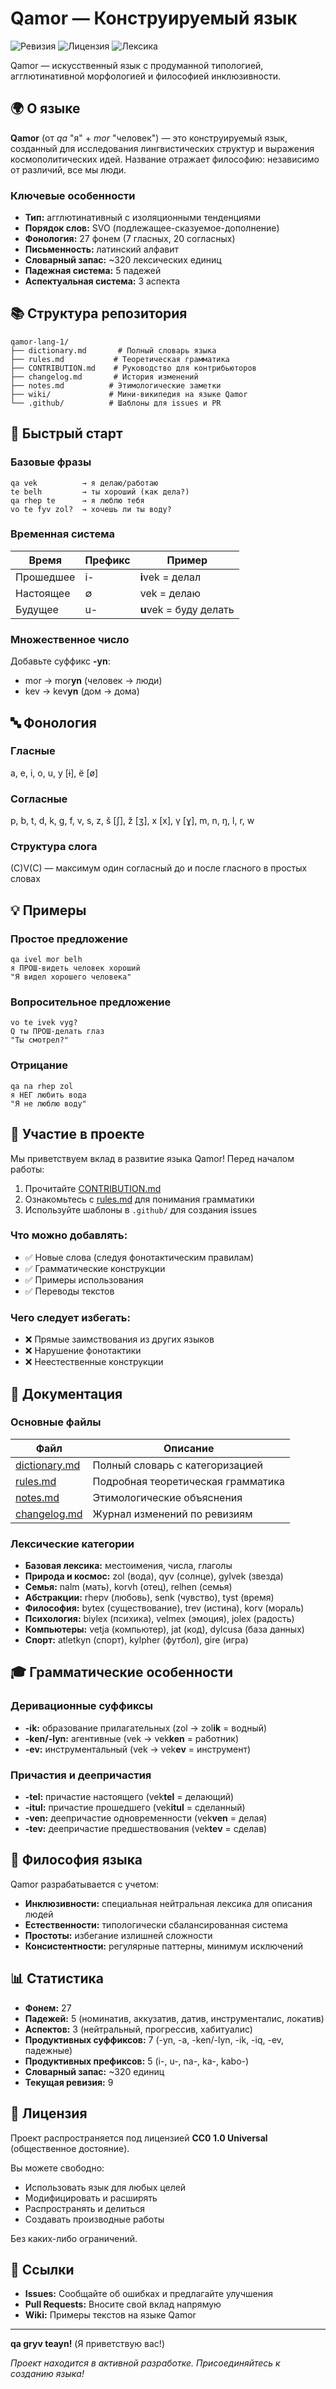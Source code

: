 # Qamor — Конструируемый язык

![Ревизия](https://img.shields.io/badge/revision-9-blue)
![Лицензия](https://img.shields.io/badge/license-CC0%201.0-green)
![Лексика](https://img.shields.io/badge/words-~320-orange)

Qamor — искусственный язык с продуманной типологией, агглютинативной морфологией и философией инклюзивности.

## 🌍 О языке

**Qamor** (от *qa* "я" + *mor* "человек") — это конструируемый язык, созданный для исследования лингвистических структур и выражения космополитических идей. Название отражает философию: независимо от различий, все мы люди.

### Ключевые особенности

- **Тип:** агглютинативный с изоляционными тенденциями
- **Порядок слов:** SVO (подлежащее-сказуемое-дополнение)
- **Фонология:** 27 фонем (7 гласных, 20 согласных)
- **Письменность:** латинский алфавит
- **Словарный запас:** ~320 лексических единиц
- **Падежная система:** 5 падежей
- **Аспектуальная система:** 3 аспекта

## 📚 Структура репозитория

```
qamor-lang-1/
├── dictionary.md       # Полный словарь языка
├── rules.md           # Теоретическая грамматика
├── CONTRIBUTION.md    # Руководство для контрибьюторов
├── changelog.md       # История изменений
├── notes.md          # Этимологические заметки
├── wiki/             # Мини-википедия на языке Qamor
└── .github/          # Шаблоны для issues и PR
```

## 🎯 Быстрый старт

### Базовые фразы

```
qa vek          → я делаю/работаю
te belh         → ты хороший (как дела?)
qa rhep te      → я люблю тебя
vo te fyv zol?  → хочешь ли ты воду?
```

### Временная система

| Время | Префикс | Пример |
|-------|---------|--------|
| Прошедшее | i- | **i**vek = делал |
| Настоящее | ∅ | vek = делаю |
| Будущее | u- | **u**vek = буду делать |

### Множественное число

Добавьте суффикс **-yn**:
- mor → mor**yn** (человек → люди)
- kev → kev**yn** (дом → дома)

## 🔤 Фонология

### Гласные
a, e, i, o, u, y [ɨ], ё [ø]

### Согласные
p, b, t, d, k, g, f, v, s, z, š [ʃ], ž [ʒ], x [x], γ [ɣ], m, n, ŋ, l, r, w

### Структура слога
(C)V(C) — максимум один согласный до и после гласного в простых словах

## 💡 Примеры

### Простое предложение
```
qa ivel mor belh
я ПРОШ-видеть человек хороший
"Я видел хорошего человека"
```

### Вопросительное предложение
```
vo te ivek vyg?
Q ты ПРОШ-делать глаз
"Ты смотрел?"
```

### Отрицание
```
qa na rhep zol
я НЕГ любить вода
"Я не люблю воду"
```

## 🤝 Участие в проекте

Мы приветствуем вклад в развитие языка Qamor! Перед началом работы:

1. Прочитайте [CONTRIBUTION.md](CONTRIBUTION.md)
2. Ознакомьтесь с [rules.md](rules.md) для понимания грамматики
3. Используйте шаблоны в `.github/` для создания issues

### Что можно добавлять:

- ✅ Новые слова (следуя фонотактическим правилам)
- ✅ Грамматические конструкции
- ✅ Примеры использования
- ✅ Переводы текстов

### Чего следует избегать:

- ❌ Прямые заимствования из других языков
- ❌ Нарушение фонотактики
- ❌ Неестественные конструкции

## 📖 Документация

### Основные файлы

| Файл | Описание |
|------|----------|
| [dictionary.md](dictionary.md) | Полный словарь с категоризацией |
| [rules.md](rules.md) | Подробная теоретическая грамматика |
| [notes.md](notes.md) | Этимологические объяснения |
| [changelog.md](changelog.md) | Журнал изменений по ревизиям |

### Лексические категории

- **Базовая лексика:** местоимения, числа, глаголы
- **Природа и космос:** zol (вода), qyv (солнце), gylvek (звезда)
- **Семья:** nalm (мать), korvh (отец), relhen (семья)
- **Абстракции:** rhepv (любовь), senk (чувство), tyst (время)
- **Философия:** bytex (существование), trev (истина), korv (мораль)
- **Психология:** biylex (психика), velmex (эмоция), jolex (радость)
- **Компьютеры:** vetja (компьютер), jat (код), dylcusa (база данных)
- **Спорт:** atletkyn (спорт), kylpher (футбол), gire (игра)

## 🎓 Грамматические особенности

### Деривационные суффиксы

- **-ik:** образование прилагательных (zol → zol**ik** = водный)
- **-ken/-lyn:** агентивные (vek → vek**ken** = работник)
- **-ev:** инструментальный (vek → vek**ev** = инструмент)

### Причастия и деепричастия

- **-tel:** причастие настоящего (vek**tel** = делающий)
- **-itul:** причастие прошедшего (vek**itul** = сделанный)
- **-ven:** деепричастие одновременности (vek**ven** = делая)
- **-tev:** деепричастие предшествования (vek**tev** = сделав)

## 🌟 Философия языка

Qamor разрабатывается с учетом:

- **Инклюзивности:** специальная нейтральная лексика для описания людей
- **Естественности:** типологически сбалансированная система
- **Простоты:** избегание излишней сложности
- **Консистентности:** регулярные паттерны, минимум исключений

## 📊 Статистика

- **Фонем:** 27
- **Падежей:** 5 (номинатив, аккузатив, датив, инструменталис, локатив)
- **Аспектов:** 3 (нейтральный, прогрессив, хабитуалис)
- **Продуктивных суффиксов:** 7 (-yn, -a, -ken/-lyn, -ik, -iq, -ev, падежные)
- **Продуктивных префиксов:** 5 (i-, u-, na-, ka-, kabo-)
- **Словарный запас:** ~320 единиц
- **Текущая ревизия:** 9

## 📜 Лицензия

Проект распространяется под лицензией **CC0 1.0 Universal** (общественное достояние).

Вы можете свободно:
- Использовать язык для любых целей
- Модифицировать и расширять
- Распространять и делиться
- Создавать производные работы

Без каких-либо ограничений.

## 🔗 Ссылки

- **Issues:** Сообщайте об ошибках и предлагайте улучшения
- **Pull Requests:** Вносите свой вклад напрямую
- **Wiki:** Примеры текстов на языке Qamor

---

**qa gryv teayn!** (Я приветствую вас!)

*Проект находится в активной разработке. Присоединяйтесь к созданию языка!*
